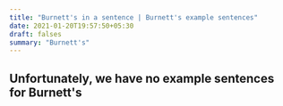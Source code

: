 ```yaml
---
title: "Burnett's in a sentence | Burnett's example sentences"
date: 2021-01-20T19:57:50+05:30
draft: falses
summary: "Burnett's"
---
```

## Unfortunately, we have no example sentences for Burnett's                 

